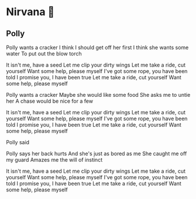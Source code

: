 # Nirvana :guitar:

## Polly

Polly wants a cracker
I think I should get off her first
I think she wants some water
To put out the blow torch

It isn't me, have a seed
Let me clip your dirty wings
Let me take a ride, cut yourself
Want some help, please myself
I've got some rope, you have been told
I promise you, I have been true
Let me take a ride, cut yourself
Want some help, please myself

Polly wants a cracker
Maybe she would like some food
She asks me to untie her
A chase would be nice for a few

It isn't me, have a seed
Let me clip your dirty wings
Let me take a ride, cut yourself
Want some help, please myself
I've got some rope, you have been told
I promise you, I have been true
Let me take a ride, cut yourself
Want some help, please myself

Polly said

Polly says her back hurts
And she's just as bored as me
She caught me off my guard
Amazes me the will of instinct

It isn't me, have a seed
Let me clip your dirty wings
Let me take a ride, cut yourself
Want some help, please myself
I've got some rope, you have been told
I promise you, I have been true
Let me take a ride, cut yourself
Want some help, please myself



